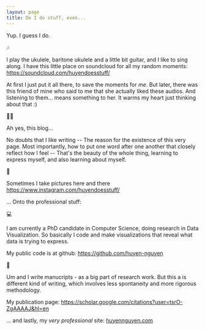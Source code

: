 ```yaml
---
layout: page
title: Do I do stuff, even...
---
```


Yup. I guess I do.

🎶

I play the ukulele, baritone ukulele and a little bit guitar, and I like to sing along. I have this little place on
soundcloud for all my
random moments:
<https://soundcloud.com/huyendoesstuff/>

At first I just put it all there, to save the moments for *me*. But later, there was this friend of mine who said to
me that she actually liked these audios. And listening to them... means something to her. It
warms my heart just thinking about that :)

✍🏼

Ah yes, this blog...

No doubts that I like writing -- The reason for the existence of this very page. Most importantly, how to put one
word after one another that closely reflect how I feel -- That's the beauty of the whole thing, learning to express
myself, and also learning about myself.


📸

Sometimes I take pictures here and there <https://www.instagram.com/huyendoesstuff/>

... Onto the professional stuff:

💻

I am currently a PhD candidate in Computer Science, doing research in Data Visualization. So basically I code and
make visualizations that reveal what data is trying to express.

My public code is at github: <https://github.com/huyen-nguyen>

📝

Um and I write manucripts - as a big part of research work. But this a is different kind of writing, which involves
less spontaneity and more rigorous methodology.

My publication page: <https://scholar.google.com/citations?user=tsrO-ZgAAAAJ&hl=en>

... and lastly, my *very professional* site: [huyennguyen.com](https://huyennguyen.com)
